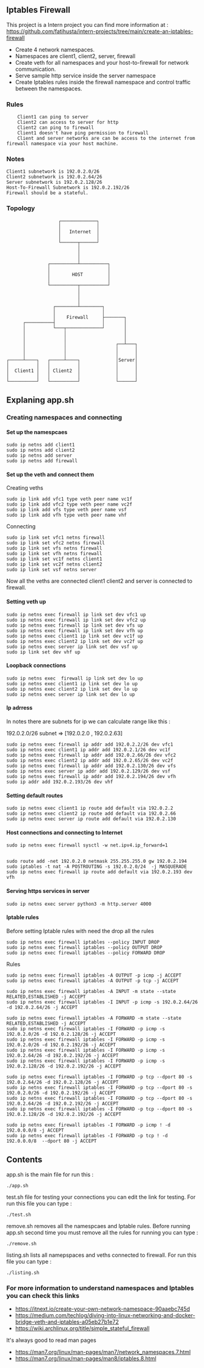 ## Iptables Firewall
This project is a Intern project you can find more information at :
https://github.com/fatihusta/intern-projects/tree/main/create-an-iptables-firewall


* Create 4 network namespaces.
* Namespaces are client1, client2, server, firewall
* Create veth for all namespaces and your host-to-firewall for network communication.
* Serve sample http service inside the server namespace
* Create Iptables rules inside the firewall namespace and control traffic between the namespaces.
   
### Rules

        Client1 can ping to server
        Client2 can access to server for http
        Client2 can ping to firewall
        Client1 doesn't have ping permission to firewall
        Client and server networks are can be access to the internet from firewall namespace via your host machine.

### Notes

    Client1 subnetwork is 192.0.2.0/26
    Client2 subnetwork is 192.0.2.64/26
    Server subnetwork is 192.0.2.128/26
    Host-To-Firewall Subnetwork is 192.0.2.192/26
    Firewall should be a stateful.
### Topology
```
                   ┌─────────────┐
                   │             │
                   │   Internet  │
                   │             │
                   └──────┬──────┘
                          │
                          │
                          │
               ┌──────────┴──────────┐
               │                     │
               │        HOST         │
               │                     │
               └──────────┬──────────┘
                          │
                          │
                          │
                 ┌────────┴────────┐
                 │                 │
                 │    Firewall     ├───────┐
      ┌──────────┤                 │       │
      │          └───┬─────────────┘       │
      │              │                     │
      │              │                     │
      │              │                  ┌──┴───┐
      │              │                  │      │
      │              │                  │      │
┌─────┴────┐   ┌─────┴────┐             │Server│
│          │   │          │             │      │
│  Client1 │   │ Client2  │             │      │
│          │   │          │             │      │
└──────────┘   └──────────┘             └──────┘
```

## Explaning app.sh
### Creating namespaces and connecting 
#### Set up the namespcaes

    sudo ip netns add client1
    sudo ip netns add client2
    sudo ip netns add server
    sudo ip netns add firewall
#### Set up the veth and connect them
Creating veths

    sudo ip link add vfc1 type veth peer name vc1f
    sudo ip link add vfc2 type veth peer name vc2f
    sudo ip link add vfs type veth peer name vsf
    sudo ip link add vfh type veth peer name vhf
Connecting 

    sudo ip link set vfc1 netns firewall
    sudo ip link set vfc2 netns firewall
    sudo ip link set vfs netns firewall
    sudo ip link set vfh netns firewall
    sudo ip link set vc1f netns client1
    sudo ip link set vc2f netns client2
    sudo ip link set vsf netns server

Now all the veths are connected client1 client2 and server is connected to firewall.

#### Setting veth up

    sudo ip netns exec firewall ip link set dev vfc1 up
    sudo ip netns exec firewall ip link set dev vfc2 up
    sudo ip netns exec firewall ip link set dev vfs up
    sudo ip netns exec firewall ip link set dev vfh up
    sudo ip netns exec client1 ip link set dev vc1f up
    sudo ip netns exec client2 ip link set dev vc2f up
    sudo ip netns exec server ip link set dev vsf up
    sudo ip link set dev vhf up

#### Loopback connections
    
    sudo ip netns exec  firewall ip link set dev lo up
    sudo ip netns exec client1 ip link set dev lo up
    sudo ip netns exec client2 ip link set dev lo up
    sudo ip netns exec server ip link set dev lo up


#### Ip adrress

In notes there are subnets for ip we can calculate range like this :

192.0.2.0/26 subnet  =>  [192.0.2.0 , 192.0.2.63]

    sudo ip netns exec firewall ip addr add 192.0.2.2/26 dev vfc1
    sudo ip netns exec client1 ip addr add 192.0.2.1/26 dev vc1f
    sudo ip netns exec firewall ip addr add 192.0.2.66/26 dev vfc2
    sudo ip netns exec client2 ip addr add 192.0.2.65/26 dev vc2f
    sudo ip netns exec firewall ip addr add 192.0.2.130/26 dev vfs
    sudo ip netns exec server ip addr add 192.0.2.129/26 dev vsf
    sudo ip netns exec firewall ip addr add 192.0.2.194/26 dev vfh
    sudo ip addr add 192.0.2.193/26 dev vhf

#### Setting default routes
    
    sudo ip netns exec client1 ip route add default via 192.0.2.2
    sudo ip netns exec client2 ip route add default via 192.0.2.66
    sudo ip netns exec server ip route add default via 192.0.2.130

#### Host connections and connecting to Internet
    
    sudo ip netns exec firewall sysctl -w net.ipv4.ip_forward=1
    
    
    sudo route add -net 192.0.2.0 netmask 255.255.255.0 gw 192.0.2.194
    sudo iptables -t nat -A POSTROUTING -s 192.0.2.0/24  -j MASQUERADE
    sudo ip netns exec firewall ip route add default via 192.0.2.193 dev vfh

#### Serving https services in server

    sudo ip netns exec server python3 -m http.server 4000


#### Iptable rules

Before setting Iptable rules with need the drop all the rules
        
    sudo ip netns exec firewall iptables --policy INPUT DROP
    sudo ip netns exec firewall iptables --policy OUTPUT DROP
    sudo ip netns exec firewall iptables --policy FORWARD DROP
    
Rules

    sudo ip netns exec firewall iptables -A OUTPUT -p icmp -j ACCEPT
    sudo ip netns exec firewall iptables -A OUTPUT -p tcp -j ACCEPT
    
    sudo ip netns exec firewall iptables -A INPUT -m state --state RELATED,ESTABLISHED -j ACCEPT
    sudo ip netns exec firewall iptables -I INPUT -p icmp -s 192.0.2.64/26 -d 192.0.2.64/26 -j ACCEPT
    
    sudo ip netns exec firewall iptables -A FORWARD -m state --state RELATED,ESTABLISHED -j ACCEPT
    sudo ip netns exec firewall iptables -I FORWARD -p icmp -s 192.0.2.0/26 -d 192.0.2.128/26 -j ACCEPT
    sudo ip netns exec firewall iptables -I FORWARD -p icmp -s 192.0.2.0/26 -d 192.0.2.192/26 -j ACCEPT
    sudo ip netns exec firewall iptables -I FORWARD -p icmp -s 192.0.2.64/26 -d 192.0.2.192/26 -j ACCEPT
    sudo ip netns exec firewall iptables -I FORWARD -p icmp -s 192.0.2.128/26 -d 192.0.2.192/26 -j ACCEPT
    
    sudo ip netns exec firewall iptables -I FORWARD -p tcp --dport 80 -s 192.0.2.64/26 -d 192.0.2.128/26 -j ACCEPT
    sudo ip netns exec firewall iptables -I FORWARD -p tcp --dport 80 -s 192.0.2.0/26 -d 192.0.2.192/26 -j ACCEPT
    sudo ip netns exec firewall iptables -I FORWARD -p tcp --dport 80 -s 192.0.2.64/26 -d 192.0.2.192/26 -j ACCEPT
    sudo ip netns exec firewall iptables -I FORWARD -p tcp --dport 80 -s 192.0.2.128/26 -d 192.0.2.192/26 -j ACCEPT
    
    sudo ip netns exec firewall iptables -I FORWARD -p icmp ! -d 192.0.0.0/8 -j ACCEPT
    sudo ip netns exec firewall iptables -I FORWARD -p tcp ! -d 192.0.0.0/8  --dport 80 -j ACCEPT
## Contents
app.sh is the main file for run this :

    ./app.sh

test.sh file for testing your connections you can edit the link for testing. For run this file you can type :

    ./test.sh

remove.sh removes all the namespcaes and Iptable rules. Before running app.sh second time you must remove all the rules for running you can type :

    ./remove.sh

listing.sh lists all namepspaces and veths connected to firewall. For run this file you can type :

    ./listing.sh

### For more information to understand namespaces and Iptables you can check this links
* https://itnext.io/create-your-own-network-namespace-90aaebc745d
* https://medium.com/techlog/diving-into-linux-networking-and-docker-bridge-veth-and-iptables-a05eb27b1e72
* https://wiki.archlinux.org/title/simple_stateful_firewall

It's always good to read man pages

* https://man7.org/linux/man-pages/man7/network_namespaces.7.html
* https://man7.org/linux/man-pages/man8/iptables.8.html
